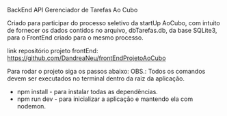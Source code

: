 BackEnd API Gerenciador de Tarefas Ao Cubo

Criado para participar do processo seletivo da startUp AoCubo, com intuito de fornecer os dados contidos no arquivo, dbTarefas.db, da base SQLite3, para o FrontEnd criado para o mesmo processo.

link repositório projeto frontEnd: https://github.com/DandreaNeu/frontEndProjetoAoCubo

Para rodar o projeto siga os passos abaixo:
OBS.: Todos os comandos devem ser executados no terminal dentro da raiz da aplicação.

- npm install - para instalar todas as dependências.
- npm run dev - para inicializar a aplicação e mantendo ela com nodemon.
